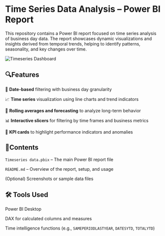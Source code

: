 # Time Series Data Analysis – Power BI Report

This repository contains a Power BI report focused on time series analysis of business day data. The report showcases dynamic visualizations and insights derived from temporal trends, helping to identify patterns, seasonality, and key changes over time.

![Timeseries Dashboard](https://github.com/user-attachments/assets/ae493aff-aa0c-4e8e-a5ae-8873f47a6f97)


## 🔍Features

📅 **Date-based** filtering with business day granularity

📈 **Time series** visualization using line charts and trend indicators

🧠 **Rolling averages and forecasting** to analyze long-term behavior

📊 **Interactive slicers** for filtering by time frames and business metrics

📌 **KPI cards** to highlight performance indicators and anomalies

## 📂Contents

`Timeseries data.pbix` – The main Power BI report file

`README.md` – Overview of the report, setup, and usage

(Optional) Screenshots or sample data files

## 🛠️ Tools Used
Power BI Desktop

DAX for calculated columns and measures

Time intelligence functions (e.g., `SAMEPERIODLASTYEAR`, `DATESYTD`, `TOTALYTD`)

